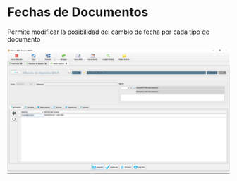 # Fechas de Documentos

Permite modificar la posibilidad del cambio de fecha por cada tipo de documento

![](../../../.gitbook/assets/image%20%28275%29.png)

